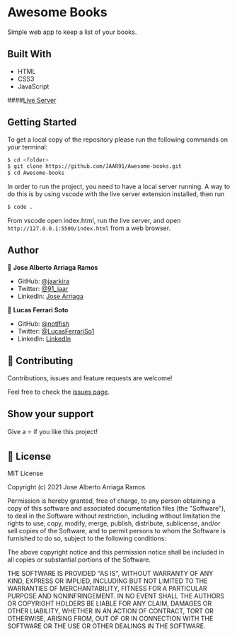 # Awesome Books

Simple web app to keep a list of your books.

## Built With

- HTML
- CSS3
- JavaScript

####[Live Server](https://jaar91.github.io/Awesome-books/index.html )

## Getting Started

To get a local copy of the repository please run the following commands on your terminal:

```bash
$ cd <folder>
$ git clone https://github.com/JAAR91/Awesome-books.git
$ cd Awesome-books
```

In order to run the project, you need to have a local server running. A way to do this is
by using vscode with the live server extension installed, then run

```bash
$ code .
```
From vscode open index.html, run the live server, and open `http://127.0.0.1:5500/index.html` from a web browser.

## Author

👤  **Jose Alberto Arriaga Ramos**

- GitHub: [@jaarkira](https://github.com/jaarkira )
- Twitter: [@91_jaar](https://twitter.com/91_jaar )
- LinkedIn: [Jose Arriaga](https://www.linkedin.com/in/jaar/)

👤 **Lucas Ferrari Soto**

- GitHub: [@notlfish](https://github.com/notlfish)
- Twitter: [@LucasFerrariSo1](https://twitter.com/LucasFerrariSo1)
- LinkedIn: [LinkedIn](https://www.linkedin.com/in/lucas-mauricio-ferrari-soto-472a3515a/)

## 🤝 Contributing

Contributions, issues and feature requests are welcome!

Feel free to check the [issues page](https://github.com/JAAR91/Awesome-books/issues).

## Show your support

Give a ⭐️ if you like this project!

## 📝 License

MIT License

Copyright (c) 2021 Jose Alberto Arriaga Ramos

Permission is hereby granted, free of charge, to any person obtaining a copy
of this software and associated documentation files (the "Software"), to deal
in the Software without restriction, including without limitation the rights
to use, copy, modify, merge, publish, distribute, sublicense, and/or sell
copies of the Software, and to permit persons to whom the Software is
furnished to do so, subject to the following conditions:

The above copyright notice and this permission notice shall be included in all
copies or substantial portions of the Software.

THE SOFTWARE IS PROVIDED "AS IS", WITHOUT WARRANTY OF ANY KIND, EXPRESS OR
IMPLIED, INCLUDING BUT NOT LIMITED TO THE WARRANTIES OF MERCHANTABILITY,
FITNESS FOR A PARTICULAR PURPOSE AND NONINFRINGEMENT. IN NO EVENT SHALL THE
AUTHORS OR COPYRIGHT HOLDERS BE LIABLE FOR ANY CLAIM, DAMAGES OR OTHER
LIABILITY, WHETHER IN AN ACTION OF CONTRACT, TORT OR OTHERWISE, ARISING FROM,
OUT OF OR IN CONNECTION WITH THE SOFTWARE OR THE USE OR OTHER DEALINGS IN THE
SOFTWARE.
